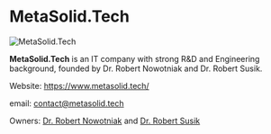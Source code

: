 # MetaSolid.Tech

![MetaSolid.Tech](https://www.metasolid.tech/Metasolid.Tech-webpage-header.jpg)

**MetaSolid.Tech** is an IT company with strong R&D and Engineering background, founded by Dr. Robert Nowotniak and Dr. Robert Susik.

Website: https://www.metasolid.tech/

email: contact@metasolid.tech

Owners: [Dr. Robert Nowotniak](https://github.com/rnowotniak/) and [Dr. Robert Susik](https://github.com/rsusik/)
